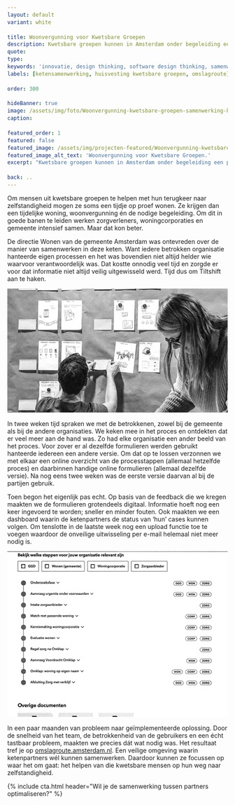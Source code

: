 ```yaml
---
layout: default
variant: white

title: Woonvergunning voor Kwetsbare Groepen
description: Kwetsbare groepen kunnen in Amsterdam onder begeleiding een periode proef-wonen. Het complexe proces waarin hulpverleners en gemeente nauw samenwerken verliep niet soepel.
quote:
type:
keywords: 'innovatie, design thinking, software design thinking, samenwerking, ketenpartners'
labels: [ketensamenwerking, huisvesting kwetsbare groepen, omslagroute]

order: 300

hideBanner: true
image: /assets/img/foto/Woonvergunning-kwetsbare-groepen-samenwerking-keten.jpg
caption:

featured_order: 1
featured: false
featured_image: /assets/img/projecten-featured/Woonvergunning-kwetsbare-groepen-design-thinking-voor-beter-resultaat.jpg
featured_image_alt_text: 'Woonvergunning voor Kwetsbare Groepen.'
excerpt: "Kwetsbare groepen kunnen in Amsterdam onder begeleiding een periode proef-wonen. Het complexe proces waarin hulpverleners en gemeente nauw samenwerken verliep niet soepel."

back: ..
---
```

Om mensen uit kwetsbare groepen te helpen met hun terugkeer naar zelfstandigheid mogen ze soms een tijdje op proef wonen. Ze krijgen dan een tijdelijke woning, woonvergunning én de nodige begeleiding. Om dit in goede banen te leiden werken zorgverleners, woningcorporaties en gemeente intensief samen. Maar dat kon beter.

De directie Wonen van de gemeente Amsterdam was ontevreden over de manier van samenwerken in deze keten. Want iedere betrokken organisatie hanteerde eigen processen en het was bovendien niet altijd helder wie waarvoor verantwoordelijk was. Dat kostte onnodig veel tijd en zorgde er voor dat informatie niet altijd veilig uitgewisseld werd. Tijd dus om Tiltshift aan te haken.

<div class="article-image">
    <img src="/assets/img/foto/Woonvergunning-kwetsbare-groepen-samenwerking-keten.jpg">
</div>

In twee weken tijd spraken we met de betrokkenen, zowel bij de gemeente als bij de andere organisaties. We keken mee in het proces en ontdekten dat er veel meer aan de hand was. Zo had elke organisatie een ander beeld van het proces. Voor zover er al dezelfde formulieren werden gebruikt hanteerde iedereen een andere versie. Om dat op te lossen verzonnen we met elkaar een online overzicht van de processtappen (allemaal hetzelfde proces) en daarbinnen handige online formulieren (allemaal dezelfde versie). Na nog eens twee weken was de eerste versie daarvan al bij de partijen gebruik.

Toen begon het eigenlijk pas echt. Op basis van de feedback die we kregen maakten we de formulieren grotendeels digitaal. Informatie hoeft nog een keer ingevoerd te worden; sneller en minder fouten. Ook maakten we een dashboard waarin de ketenpartners de status van ‘hun’ cases kunnen volgen. Om tenslotte in de laatste week nog een upload functie toe te voegen waardoor de onveilige uitwisseling per e-mail helemaal niet meer nodig is.

<div class="article-image">
    <img src="/assets/img/foto/Woonvergunning-kwetsbare-groepen-verbeteren-samenwerking-in-keten.jpg">
</div>

In een paar maanden van probleem naar geïmplementeerde oplossing. Door de snelheid van het team, de betrokkenheid van de gebruikers en een écht tastbaar probleem, maakten we precies dát wat nodig was. Het resultaat tref je op [omslagroute.amsterdam.nl](https://omslagroute.amsterdam.nl/). Een veilige omgeving waarin ketenpartners wél kunnen samenwerken. Daardoor kunnen ze focussen op waar het om gaat: het helpen van die kwetsbare mensen op hun weg naar zelfstandigheid.

{% include cta.html header="Wil je de samenwerking tussen partners optimaliseren?" %}

